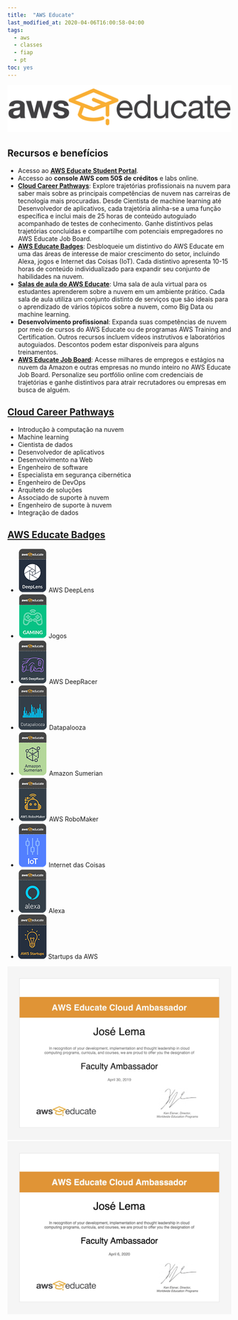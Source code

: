 ```yaml
---
title:  "AWS Educate"
last_modified_at: 2020-04-06T16:00:58-04:00
tags:
  - aws
  - classes
  - fiap
  - pt
toc: yes
---
```


[![](/assets/images/posts/2019-04-30-aws-educate/0.png)](https://aws.amazon.com/pt/education/awseducate/)


## Recursos e benefícios
- Acesso ao [**AWS Educate Student Portal**](https://aws.amazon.com/pt/education/awseducate/).
- Accesso ao **console AWS com 50$ de créditos** e labs online.
- [**Cloud Career Pathways**](https://aws.amazon.com/pt/education/awseducate/pathways-and-badges/): Explore trajetórias profissionais na nuvem para saber mais sobre as principais competências de nuvem nas carreiras de tecnologia mais procuradas. Desde Cientista de machine learning até Desenvolvedor de aplicativos, cada trajetória alinha-se a uma função específica e inclui mais de 25 horas de conteúdo autoguiado acompanhado de testes de conhecimento. Ganhe distintivos pelas trajetórias concluídas e compartilhe com potenciais empregadores no AWS Educate Job Board.
- [**AWS Educate Badges**](https://aws.amazon.com/pt/education/awseducate/pathways-and-badges/): Desbloqueie um distintivo do AWS Educate em uma das áreas de interesse de maior crescimento do setor, incluindo Alexa, jogos e Internet das Coisas (IoT). Cada distintivo apresenta 10-15 horas de conteúdo individualizado para expandir seu conjunto de habilidades na nuvem.
- [**Salas de aula do AWS Educate**](https://aws.amazon.com/pt/education/awseducate/classrooms/): Uma sala de aula virtual para os estudantes aprenderem sobre a nuvem em um ambiente prático. Cada sala de aula utiliza um conjunto distinto de serviços que são ideais para o aprendizado de vários tópicos sobre a nuvem, como Big Data ou machine learning.
- **Desenvolvimento profissional**: Expanda suas competências de nuvem por meio de cursos do AWS Educate ou de programas AWS Training and Certification. Outros recursos incluem vídeos instrutivos e laboratórios autoguiados. Descontos podem estar disponíveis para alguns treinamentos.
- [**AWS Educate Job Board**](https://aws.amazon.com/pt/education/awseducate/aws-educate-job-board/): Acesse milhares de empregos e estágios na nuvem da Amazon e outras empresas no mundo inteiro no AWS Educate Job Board. Personalize seu portfólio online com credenciais de trajetórias e ganhe distintivos para atrair recrutadores ou empresas em busca de alguém.


## [Cloud Career Pathways](https://aws.amazon.com/pt/education/awseducate/pathways-and-badges/)
- Introdução à computação na nuvem
- Machine learning
- Cientista de dados
- Desenvolvedor de aplicativos
- Desenvolvimento na Web
- Engenheiro de software
- Especialista em segurança cibernética
- Engenheiro de DevOps
- Arquiteto de soluções
- Associado de suporte à nuvem
- Engenheiro de suporte à nuvem
- Integração de dados

## [AWS Educate Badges](https://aws.amazon.com/pt/education/awseducate/pathways-and-badges/)
- ![](/assets/images/posts/2019-04-30-aws-educate/badge0.png) AWS DeepLens
- ![](/assets/images/posts/2019-04-30-aws-educate/badge1.png) Jogos
- ![](/assets/images/posts/2019-04-30-aws-educate/badge2.png) AWS DeepRacer
- ![](/assets/images/posts/2019-04-30-aws-educate/badge3.png) Datapalooza
- ![](/assets/images/posts/2019-04-30-aws-educate/badge4.png) Amazon Sumerian
- ![](/assets/images/posts/2019-04-30-aws-educate/badge5.png) AWS RoboMaker
- ![](/assets/images/posts/2019-04-30-aws-educate/badge6.png) Internet das Coisas
- ![](/assets/images/posts/2019-04-30-aws-educate/badge7.png) Alexa
- ![](/assets/images/posts/2019-04-30-aws-educate/badge8.png) Startups da AWS

![](/assets/images/posts/2019-04-30-aws-educate/cert2019.jpg)
![](/assets/images/posts/2019-04-30-aws-educate/cert2020.jpg)
